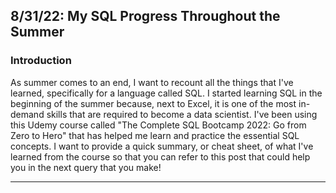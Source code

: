 ## 8/31/22: My SQL Progress Throughout the Summer

### Introduction
As summer comes to an end, I want to recount all the things that I've learned, specifically for a language called SQL. I started learning SQL in the beginning of the summer because, next to Excel, it is one of the most in-demand skills that are required to become a data scientist. I've been using this Udemy course called "The Complete SQL Bootcamp 2022: Go from Zero to Hero" that has helped me learn and practice the essential SQL concepts. I want to provide a quick summary, or cheat sheet, of what I've learned from the course so that you can refer to this post that could help you in the next query that you make!

---
